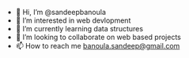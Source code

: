 - 👋 Hi, I’m @sandeepbanoula
- 👀 I’m interested in web devlopment
- 🌱 I’m currently learning data structures
- 💞️ I’m looking to collaborate on web based projects
- 📫 How to reach me banoula.sandeep@gmail.com

<!---
sandeepbanoula/sandeepbanoula is a ✨ special ✨ repository because its `README.md` (this file) appears on your GitHub profile.
You can click the Preview link to take a look at your changes.
--->
